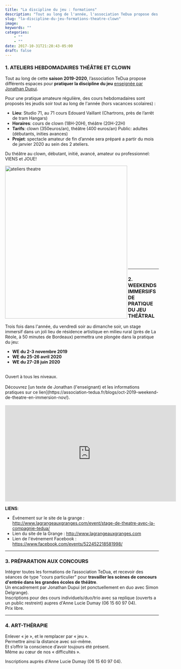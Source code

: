 ```yaml
---
title: "La discipline du jeu : formations"
description: "Tout au long de l'année, l'association TeDua propose des stages, ateliers, formations au Jeu. En cette fin de saison 2018-2019, TeDua se structure en Ecole."
slug: "la-discipline-du-jeu-formations-theatre-clown"
image:
keywords: ""
categories:
    - ""
    - ""
date: 2017-10-31T21:28:43-05:00
draft: false
---
```

### 1. ATELIERS HEBDOMADAIRES THÉÂTRE ET CLOWN

Tout au long de cette **saison 2019-2020**, l’association TeDua propose différents espaces pour **pratiquer la discipline du jeu** [enseignée par Jonathan Dupui](https://association-tedua.fr/blogs/jonathan-dupui-enseignant-discipline-du-jeu-theatre-clown).

Pour  une pratique amateure régulière, des cours hebdomadaires sont proposés les jeudis soir tout au long de l'année (hors vacances scolaires) : <br>
- **Lieu**: Studio 71, au 71 cours Edouard Vaillant (Chartrons, près de l’arrêt de tram Hangars) <br>
- **Horaires**: cours de clown (18H-20H), théâtre (20H-22H) <br>
- **Tarifs**: clown (350euros/an), théâtre (400 euros/an) Public: adultes (débutants, inities avances) <br>
- **Projet**: spectacle amateur de fin d’année sera préparé a partir du mois de janvier 2020 au sein des 2 ateliers. <br>

Du théâtre au clown, débutant, initié, avancé, amateur ou professionnel:
VIENS et JOUE!

 <img src="/img/theatre20192020.jpg" alt="ateliers theatre" style="width:400px;height:500px;" align="left" hspace=”100”> 


<br>
 <br>
<br>
 <br>
<br>
 <br>
<br>
 <br>
<br>
 <br>
<br>
 <br>
<br>
 <br>
<br>
 <br>
<br>
 <br>
<br>
   
----------------------------

### 2. WEEKENDS IMMERSIFS DE PRATIQUE DU JEU THÉÂTRAL
Trois fois dans l'année, du vendredi soir au dimanche soir, un stage immersif dans un joli lieu de résidence artistique en milieu rural (près de La Réole, à 50 minutes de Bordeaux) permettra une plongée dans la pratique du jeu:<br>
- **WE du 2-3 novembre 2019** <br>
- **WE du 25-26 avril 2020** <br>
- **WE du 27-28 juin 2020** <br>
 <br>
Ouvert à tous les niveaux.<br>
<br>
Découvrez [un texte de Jonathan (l'enseignant) et les informations pratiques sur ce lien](https://association-tedua.fr/blogs/oct-2019-weekend-de-theatre-en-immersion-nov/).
<br>
<br>
<iframe width="560" height="315" src="https://www.youtube.com/embed/XrEOK27KugE" frameborder="0" allow="accelerometer; autoplay; encrypted-media; gyroscope; picture-in-picture" allowfullscreen></iframe>
 <br>


 
**LIENS**:<br>
- Événement sur le site de la grange : http://www.lagrangeauxgranges.com/event/stage-de-theatre-avec-la-compagnie-tedua/ <br>
- Lien du site de la Grange : http://www.lagrangeauxgranges.com <br>
- Lien de l'événement Facebook : https://www.facebook.com/events/522452218581998/ <br>

-----------------------------
### 3. PRÉPARATION AUX CONCOURS
Intégrer toutes les formations de l’association TeDua, et recevoir des séances de type "cours particulier" pour **travailler les scènes de concours d'entrée dans les grandes écoles de théâtre**.  
Un encadrement par Jonathan Dupui (et ponctuellement en duo avec Simon Delgrange).
<br>Inscriptions pour des cours individuels/duo/trio avec sa replique (ouverts a un public restreint) aupres d'Anne Lucie Dumay (06 15 60 97 04).
<br>Prix libre.

------------------
### 4. ART-THÉRAPIE  
Enlever « je », et le remplacer par « jeu ».    
Permettre ainsi la distance avec soi-même.    
Et s’offrir la conscience d’avoir toujours été présent.   
Même au cœur de nos « difficultés ».

Inscriptions auprès d'Anne Lucie Dumay (06 15 60 97 04).
